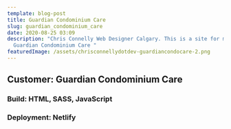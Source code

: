 ```yaml
---
template: blog-post
title: Guardian Condominium Care
slug: guardian_condominium_care
date: 2020-08-25 03:09
description: "Chris Connelly Web Designer Calgary. This is a site for my client
  Guardian Condominium Care "
featuredImage: /assets/chrisconnellydotdev-guardiancondocare-2.png
---
```

## Customer: Guardian Condominium Care

### Build: HTML, SASS, JavaScript

### Deployment: Netlify